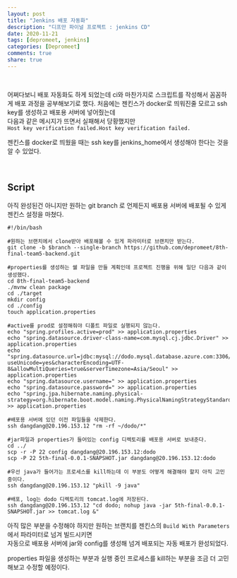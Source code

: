 ```yaml
---
layout: post
title: "Jenkins 배포 자동화"    
description: "디프만 파이널 프로젝트 : jenkins CD"
date: 2020-11-21
tags: [depromeet, jenkins]
categories: [Depromeet]
comments: true
share: true
--- 
```



<br />

어쩌다보니 배포 자동화도 하게 되었는데 ci와 마찬가지로 스크립트를 작성해서 꼼꼼하게 배포 과정을 공부해보기로 했다.
처음에는 젠킨스가 docker로 띄워진줄 모르고 ssh key를 생성하고 배포용 서버에 넣어줬는데   
다음과 같은 메시지가 뜨면서 실패해서 당황했지만     
`Host key verification failed.Host key verification failed.`    

젠킨스를 docker로 띄웠을 때는 ssh key를 jenkins_home에서 생성해야 한다는 것을 알 수 있었다.           


<br />       

## Script              

아직 완성된건 아니지만 원하는 git branch 로 언제든지 배포용 서버에 배포될 수 있게 젠킨스 설정을 마쳤다.   


```
#!/bin/bash 

#원하는 브랜치에서 clone받아 배포해볼 수 있게 파라미터로 브랜치만 받는다. 
git clone -b $branch --single-branch https://github.com/depromeet/8th-final-team5-backend.git

#properties를 생성하는 쉘 파일을 만들 계획인데 프로젝트 진행을 위해 일단 다음과 같이 생성했다. 
cd 8th-final-team5-backend
./mvnw clean package
cd ./target
mkdir config
cd ./config
touch application.properties

#active를 prod로 설정해줘야 디폴트 파일로 실행되지 않는다. 
echo "spring.profiles.active=prod" >> application.properties
echo "spring.datasource.driver-class-name=com.mysql.cj.jdbc.Driver" >> application.properties
echo "spring.datasource.url=jdbc:mysql://dodo.mysql.database.azure.com:3306/dodo?useUnicode=yes&characterEncoding=UTF-8&allowMultiQueries=true&serverTimezone=Asia/Seoul" >> application.properties
echo "spring.datasource.username=" >> application.properties
echo "spring.datasource.password=" >> application.properties
echo "spring.jpa.hibernate.naming.physical-strategy=org.hibernate.boot.model.naming.PhysicalNamingStrategyStandardImpl" >> application.properties

#배포용 서버에 있던 이전 파일들을 삭제한다. 
ssh dangdang@20.196.153.12 "rm -rf ~/dodo/*"

#jar파일과 properties가 들어있는 config 디렉토리를 배포용 서버로 보내준다. 
cd ../
scp -r -P 22 config dangdang@20.196.153.12:dodo
scp -P 22 5th-final-0.0.1-SNAPSHOT.jar dangdang@20.196.153.12:dodo

#우선 java가 들어가는 프로세스를 kill하는데 이 부분도 어떻게 해결해야 할지 아직 고민중이다.
ssh dangdang@20.196.153.12 "pkill -9 java"   

#배포, log는 dodo 디렉토리의 tomcat.log에 저장된다. 
ssh dangdang@20.196.153.12 "cd dodo; nohup java -jar 5th-final-0.0.1-SNAPSHOT.jar >> tomcat.log &"
```


아직 많은 부분을 수정해야 하지만 원하는 브랜치를 젠킨스의 `Build With Parameters`에서 파라미터로 넘겨 빌드시키면      
자동으로 배포용 서버에 jar와 config를 생성해 넘겨 배포되는 자동 배포가 완성되었다.   

properties 파일을 생성하는 부분과 실행 중인 프로세스를 kill하는 부분을 조금 더 고민해보고 수정할 예정이다.   



